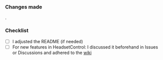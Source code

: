 ### Changes made

<!--- Describe your changes here --->.

### Checklist

- [ ] I adjusted the README (if needed)
- [ ] For new features in HeadsetControl: I discussed it beforehand in Issues or Discussions and adhered to the [wiki](https://github.com/Sapd/HeadsetControl/wiki/Development#adding-a-new-feature-to-the-headsestcontrol-application-itself)
